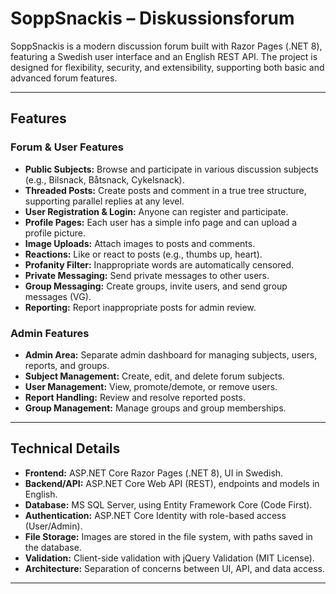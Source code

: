 # SoppSnackis – Diskussionsforum

SoppSnackis is a modern discussion forum built with Razor Pages (.NET 8), featuring a Swedish user interface and an English REST API. The project is designed for flexibility, security, and extensibility, supporting both basic and advanced forum features.

---

## Features

### Forum & User Features
- **Public Subjects:** Browse and participate in various discussion subjects (e.g., Bilsnack, Båtsnack, Cykelsnack).
- **Threaded Posts:** Create posts and comment in a true tree structure, supporting parallel replies at any level.
- **User Registration & Login:** Anyone can register and participate.
- **Profile Pages:** Each user has a simple info page and can upload a profile picture.
- **Image Uploads:** Attach images to posts and comments.
- **Reactions:** Like or react to posts (e.g., thumbs up, heart).
- **Profanity Filter:** Inappropriate words are automatically censored.
- **Private Messaging:** Send private messages to other users.
- **Group Messaging:** Create groups, invite users, and send group messages (VG).
- **Reporting:** Report inappropriate posts for admin review.

### Admin Features
- **Admin Area:** Separate admin dashboard for managing subjects, users, reports, and groups.
- **Subject Management:** Create, edit, and delete forum subjects.
- **User Management:** View, promote/demote, or remove users.
- **Report Handling:** Review and resolve reported posts.
- **Group Management:** Manage groups and group memberships.

---

## Technical Details

- **Frontend:** ASP.NET Core Razor Pages (.NET 8), UI in Swedish.
- **Backend/API:** ASP.NET Core Web API (REST), endpoints and models in English.
- **Database:** MS SQL Server, using Entity Framework Core (Code First).
- **Authentication:** ASP.NET Core Identity with role-based access (User/Admin).
- **File Storage:** Images are stored in the file system, with paths saved in the database.
- **Validation:** Client-side validation with jQuery Validation (MIT License).
- **Architecture:** Separation of concerns between UI, API, and data access.

---



      
